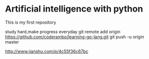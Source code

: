 # Artificial intelligence with python

This is my first repository

study hard,make progress everyday
git remote add origin https://github.com/coderambo/learning-go-lang.git
git push -u origin master

http://www.jianshu.com/p/4c55f36c67bc
